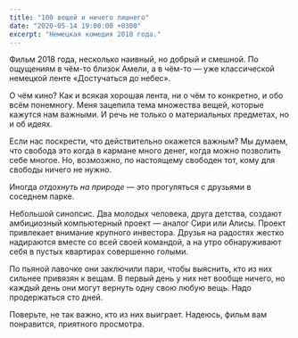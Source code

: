 ```yaml
---
title: "100 вещей и ничего лишнего"
date: "2020-05-14 19:00:00 +0300"
excerpt: "Немецкая комедия 2018 года."
---
```


Фильм 2018 года, несколько наивный, но добрый и смешной. По ощущениям в чём-то близок Амели, а в чём-то — уже классической немецкой ленте «Достучаться до небес».

О чём кино? Как и всякая хорошая лента, ни о чём то конкретно, и обо всём понемногу. Меня зацепила тема множества вещей, которые кажутся нам важными. И речь не только о материальных предметах, но и об идеях.

Если нас поскрести, что действительно окажется важным? Мы думаем, что свобода это когда в кармане много денег, когда можно позволить себе многое. Но, возмозжно, по настоящему свободен тот, кому для свободы ничего не нужно.

Иногда *отдохнуть на природе* — это прогуляться с друзьями в соседнем парке.

Небольшой синопсис. Два молодых человека, друга детства, создают амбициозный компьютерный проект — аналог Сири или Алисы. Проект привлекает внимание крупного инвестора. Друзья на радостях жестко надираются вместе со всей своей командой, а на утро обнаруживают себя в пустых квартирах совершенно голыми.

По пьяной лавочке они заключили пари, чтобы выяснить, кто из них сильнее привязян к вещам. В первый день у них нет вообще ничего, но каждый день они могут вернуть одну свою любую вещь. Надо продержаться сто дней.

Поверьте, не так важно, кто из них выиграет. Надеюсь, фильм вам понравится, приятного просмотра.